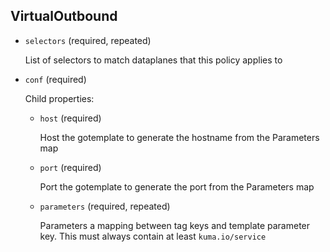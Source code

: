 ---
---
## VirtualOutbound

- `selectors` (required, repeated)

    List of selectors to match dataplanes that this policy applies to

- `conf` (required)

    Child properties:    
    
    - `host` (required)
    
        Host the gotemplate to generate the hostname from the Parameters map    
    
    - `port` (required)
    
        Port the gotemplate to generate the port from the Parameters map    
    
    - `parameters` (required, repeated)
    
        Parameters a mapping between tag keys and template parameter key. This
        must always contain at least `kuma.io/service`

